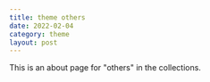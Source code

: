 ```yaml
---
title: theme others
date: 2022-02-04
category: theme
layout: post
---
```


This is an about page for "others" in the collections.
